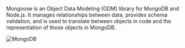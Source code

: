 Mongoose is an Object Data Modeling (ODM) library for MongoDB and Node.js. It manages relationships between data, provides schema validation, and is used to translate between objects in code and the representation of those objects in MongoDB.

![MongoDB](https://res.cloudinary.com/practicaldev/image/fetch/s--0QbcuqxC--/c_limit%2Cf_auto%2Cfl_progressive%2Cq_auto%2Cw_880/https://s3.ap-south-1.amazonaws.com/afteracademy-server-uploads/mastering-mongoose-for-mongodb-and-node-js-mongoose-diagram-77560014632570f4.png)
